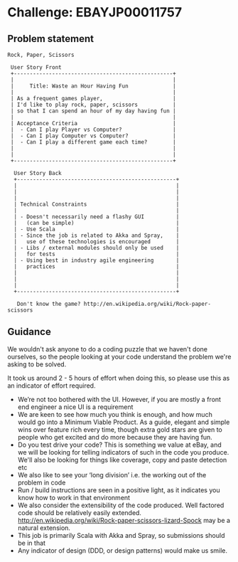 # Challenge: EBAYJP00011757

## Problem statement

```
Rock, Paper, Scissors
 
 User Story Front
 +--------------------------------------------------+
 |                                                  |
 |     Title: Waste an Hour Having Fun              |
 |                                                  |
 | As a frequent games player,                      |
 | I'd like to play rock, paper, scissors           |
 | so that I can spend an hour of my day having fun |
 |                                                  |
 | Acceptance Criteria                              |
 |  - Can I play Player vs Computer?                |
 |  - Can I play Computer vs Computer?              |
 |  - Can I play a different game each time?        |
 |                                                  |
 |                                                  |
 +--------------------------------------------------+
  
  User Story Back
  +--------------------------------------------------+
  |                                                  |
  |                                                  |
  |                                                  |
  | Technical Constraints                            |
  |                                                  |
  | - Doesn't necessarily need a flashy GUI          |
  |   (can be simple)                                |
  | - Use Scala                                      |
  | - Since the job is related to Akka and Spray,    |
  |   use of these technologies is encouraged        |
  | - Libs / external modules should only be used    |
  |   for tests                                      |
  | - Using best in industry agile engineering       |
  |   practices                                      |
  |                                                  |
  |                                                  |
  |                                                  |
  +--------------------------------------------------+
   
   Don't know the game? http://en.wikipedia.org/wiki/Rock-paper-scissors
```

## Guidance

We wouldn't ask anyone to do a coding puzzle that we haven't done ourselves, so the people looking at your code understand the problem we're asking to be solved.  

It took us around 2 - 5 hours of effort when doing this, so please use this as an indicator of effort required.
* We’re not too bothered with the UI.  However, if you are mostly a front end engineer a nice UI is a requirement
* We are keen to see how much you think is enough, and how much would go into a Minimum Viable Product.  As a guide, elegant and simple wins over feature rich every time, though extra gold stars are given to people who get excited and do more because they are having fun.
* Do you test drive your code? This is something we value at eBay, and we will be looking for telling indicators of such in the code you produce.  We'll also be looking for things like coverage, copy and paste detection etc
* We also like to see your ‘long division’ i.e. the working out of the problem in code
* Run / build instructions are seen in a positive light, as it indicates you know how to work in that environment
* We also consider the extensibility of the code produced.  Well factored code should be relatively easily extended. http://en.wikipedia.org/wiki/Rock-paper-scissors-lizard-Spock may be a natural extension.
* This job is primarily Scala with Akka and Spray, so submissions should be in that
* Any indicator of design (DDD, or design patterns) would make us smile.
